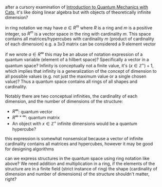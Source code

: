 after a cursory examination of [Introduction to Quantum Mechanics with Cats](https://p51lee.github.io/quantum-computing/intro/), it's like doing linear algebra but with objects of theoretically infinite dimension?

in ring notation we may have $a \in R^{m}$ where $R$ is a ring and $m$ is a positive integer, so $R^{m}$ is a vector space in the ring with cardinality $m$. This space contains all matrices/hypercubes with cardinality $m$ (product of cardinality of each dimension) e.g. a $3x3$ matrix can be considered a $9$ element vector

if we wrote $a \in R^{\infty}$ this may be an abuse of notation expression of a quantum variable (element of a hilbert space)? Specifically a vector in a quantum space? Infinity is conceptually not a finite value, it's $(x \in \mathbb{Z^{+}}) + 1$, which implies that infinity is a generalization of the concept of dimension to all possible values (e.g. not just the maximum value or a single chosen value)? Thus a quantum space contains all rings of all shapes and cardinality.

Notably there are two conceptual infinities, the cardinality of each dimension, and the number of dimensions of the structure:
- $R^{\infty}$: quantum vector
- $R^{\infty \times \infty}$: quantum matrix
- An object with $x \in \mathbb{Z}^{+}$ infinite dimensions would be a quantum hypercube?

this expression is somewhat nonsensical because a vector of infinite cardinality contains all matrices and hypercubes, however it may be good for designing algorithms

can we express structures in the quantum space using ring notation like above? We need addition and multiplication in a ring, if the elements of the structure are in a finite field (strict instance of ring) the shape (cardinality of dimension and number of dimensions) of the structure shouldn't matter, right?

